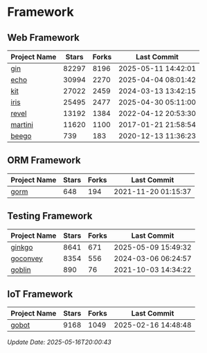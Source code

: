 # Framework

## Web Framework
| Project Name | Stars | Forks | Last Commit |
| ------------ | ----- | ----- | ----------- |
| [gin](https://github.com/gin-gonic/gin) | 82297 | 8196 | 2025-05-11 14:42:01 |
| [echo](https://github.com/labstack/echo) | 30994 | 2270 | 2025-04-04 08:01:42 |
| [kit](https://github.com/go-kit/kit) | 27022 | 2459 | 2024-03-13 13:42:15 |
| [iris](https://github.com/kataras/iris) | 25495 | 2477 | 2025-04-30 05:11:00 |
| [revel](https://github.com/revel/revel) | 13192 | 1384 | 2022-04-12 20:53:30 |
| [martini](https://github.com/go-martini/martini) | 11620 | 1100 | 2017-01-21 21:58:54 |
| [beego](https://github.com/astaxie/beego) | 739 | 183 | 2020-12-13 11:36:23 |

## ORM Framework
| Project Name | Stars | Forks | Last Commit |
| ------------ | ----- | ----- | ----------- |
| [gorm](https://github.com/jinzhu/gorm) | 648 | 194 | 2021-11-20 01:15:37 |

## Testing Framework
| Project Name | Stars | Forks | Last Commit |
| ------------ | ----- | ----- | ----------- |
| [ginkgo](https://github.com/onsi/ginkgo) | 8641 | 671 | 2025-05-09 15:49:32 |
| [goconvey](https://github.com/smartystreets/goconvey) | 8354 | 556 | 2024-03-06 06:24:57 |
| [goblin](https://github.com/franela/goblin) | 890 | 76 | 2021-10-03 14:34:22 |

## IoT Framework
| Project Name | Stars | Forks | Last Commit |
| ------------ | ----- | ----- | ----------- |
| [gobot](https://github.com/hybridgroup/gobot) | 9168 | 1049 | 2025-02-16 14:48:48 |

*Update Date: 2025-05-16T20:00:43*
